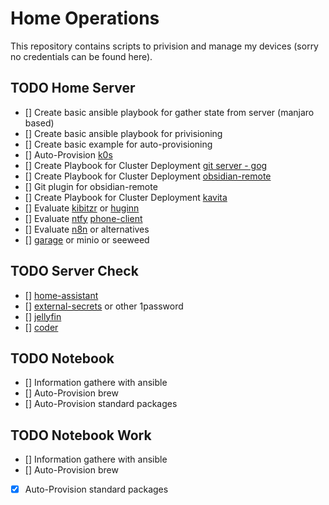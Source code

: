# Home Operations

This repository contains scripts to privision and manage my devices (sorry no credentials can be found here). 

## TODO Home Server
- [] Create basic ansible playbook for gather state from server (manjaro based)
- [] Create basic ansible playbook for privisioning
- [] Create basic example for auto-provisioning
- [] Auto-Provision [k0s](https://github.com/k0sproject/k0s/issues?page=3&q=is%3Aissue+is%3Aopen)
- [] Create Playbook for Cluster Deployment [git server - gog](https://gogs.io/)
- [] Create Playbook for Cluster Deployment [obsidian-remote](https://github.com/sytone/obsidian-remote)
- [] Git plugin for obsidian-remote
- [] Create Playbook for Cluster Deployment [kavita](https://github.com/Kareadita/Kavita)
- [] Evaluate [kibitzr](https://kibitzr.readthedocs.io/en/latest/) or [huginn](https://github.com/huginn/huginn)
- [] Evaluate [ntfy](https://docs.ntfy.sh/) [phone-client](https://apps.apple.com/us/app/ntfy/id1625396347?platform=iphone)
- [] Evaluate [n8n](https://n8n.io/) or alternatives
- [] [garage](https://garagehq.deuxfleurs.fr/) or minio or seeweed

## TODO Server Check
- [] [home-assistant](https://www.home-assistant.io/)
- [] [external-secrets](https://external-secrets.io/v0.8.3/) or other 1password
- [] [jellyfin](https://jellyfin.org/)
- [] [coder](https://github.com/coder/coder)

## TODO Notebook
- [] Information gathere with ansible
- [] Auto-Provision brew
- [] Auto-Provision standard packages

## TODO Notebook Work
- [] Information gathere with ansible
- [] Auto-Provision brew
- [x] Auto-Provision standard packages